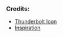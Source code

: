 ### Credits:

- [Thunderbolt Icon](https://www.flaticon.com/authors/those-icons)
- [Inspiration](https://daringfireball.net/)